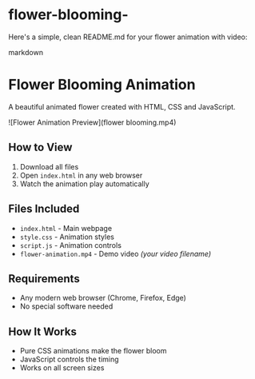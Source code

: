 # flower-blooming-
Here's a simple, clean README.md for your flower animation with video:

markdown
# Flower Blooming Animation

A beautiful animated flower created with HTML, CSS and JavaScript.

![Flower Animation Preview](flower blooming.mp4) 

## How to View
1. Download all files
2. Open `index.html` in any web browser
3. Watch the animation play automatically

## Files Included
- `index.html` - Main webpage
- `style.css` - Animation styles
- `script.js` - Animation controls
- `flower-animation.mp4` - Demo video *(your video filename)*

## Requirements
- Any modern web browser (Chrome, Firefox, Edge)
- No special software needed

## How It Works
- Pure CSS animations make the flower bloom
- JavaScript controls the timing
- Works on all screen sizes
